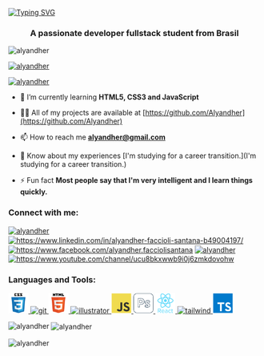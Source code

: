 [![Typing SVG](https://readme-typing-svg.herokuapp.com/?color=D6EAF2FF&size=35&center=true&vCenter=true&width=1000&lines=Oi%2C+Meu+nome+%C3%A9+Alyandher+Faccioli+Santana+:%29;Tenho+42+anos+de+Idade!;Estudo+programa%C3%A7%C3%A3o;Seja%2C+Bem-vindo)](https://git.io/typing-svg)
<h3 align="center">A passionate developer fullstack student from Brasil</h3>

<p align="left"> <img src="https://komarev.com/ghpvc/?username=alyandher&label=Profile%20views&color=0e75b6&style=flat" alt="alyandher" /> </p>

<p align="left"> <a href="https://github.com/ryo-ma/github-profile-trophy"><img src="https://github-profile-trophy.vercel.app/?username=alyandher" alt="alyandher" /></a> </p>

<p align="left"> <a href="https://twitter.com/alyandher" target="blank"><img src="https://img.shields.io/twitter/follow/alyandher?logo=twitter&style=for-the-badge" alt="alyandher" /></a> </p>

- 🌱 I’m currently learning **HTML5, CSS3 and JavaScript**

- 👨‍💻 All of my projects are available at [https://github.com/Alyandher](https://github.com/Alyandher)

- 📫 How to reach me **alyandher@gmail.com**

- 📄 Know about my experiences [I'm studying for a career transition.](I'm studying for a career transition.)

- ⚡ Fun fact **Most people say that I'm very intelligent and I learn things quickly.**

<h3 align="left">Connect with me:</h3>
<p align="left">
<a href="https://twitter.com/alyandher" target="blank"><img align="center" src="https://raw.githubusercontent.com/rahuldkjain/github-profile-readme-generator/master/src/images/icons/Social/twitter.svg" alt="alyandher" height="30" width="40" /></a>
<a href="https://linkedin.com/in/https://www.linkedin.com/in/alyandher-faccioli-santana-b49004197/" target="blank"><img align="center" src="https://raw.githubusercontent.com/rahuldkjain/github-profile-readme-generator/master/src/images/icons/Social/linked-in-alt.svg" alt="https://www.linkedin.com/in/alyandher-faccioli-santana-b49004197/" height="30" width="40" /></a>
<a href="https://fb.com/https://www.facebook.com/alyandher.facciolisantana" target="blank"><img align="center" src="https://raw.githubusercontent.com/rahuldkjain/github-profile-readme-generator/master/src/images/icons/Social/facebook.svg" alt="https://www.facebook.com/alyandher.facciolisantana" height="30" width="40" /></a>
<a href="https://instagram.com/alyandher" target="blank"><img align="center" src="https://raw.githubusercontent.com/rahuldkjain/github-profile-readme-generator/master/src/images/icons/Social/instagram.svg" alt="alyandher" height="30" width="40" /></a>
<a href="https://www.youtube.com/c/https://www.youtube.com/channel/ucu8bkxwwb9i0j6zmkdovohw" target="blank"><img align="center" src="https://raw.githubusercontent.com/rahuldkjain/github-profile-readme-generator/master/src/images/icons/Social/youtube.svg" alt="https://www.youtube.com/channel/ucu8bkxwwb9i0j6zmkdovohw" height="30" width="40" /></a>
</p>

<h3 align="left">Languages and Tools:</h3>
<p align="left"> <a href="https://www.w3schools.com/css/" target="_blank" rel="noreferrer"> <img src="https://raw.githubusercontent.com/devicons/devicon/master/icons/css3/css3-original-wordmark.svg" alt="css3" width="40" height="40"/> </a> <a href="https://git-scm.com/" target="_blank" rel="noreferrer"> <img src="https://www.vectorlogo.zone/logos/git-scm/git-scm-icon.svg" alt="git" width="40" height="40"/> </a> <a href="https://www.w3.org/html/" target="_blank" rel="noreferrer"> <img src="https://raw.githubusercontent.com/devicons/devicon/master/icons/html5/html5-original-wordmark.svg" alt="html5" width="40" height="40"/> </a> <a href="https://www.adobe.com/in/products/illustrator.html" target="_blank" rel="noreferrer"> <img src="https://www.vectorlogo.zone/logos/adobe_illustrator/adobe_illustrator-icon.svg" alt="illustrator" width="40" height="40"/> </a> <a href="https://developer.mozilla.org/en-US/docs/Web/JavaScript" target="_blank" rel="noreferrer"> <img src="https://raw.githubusercontent.com/devicons/devicon/master/icons/javascript/javascript-original.svg" alt="javascript" width="40" height="40"/> </a> <a href="https://www.photoshop.com/en" target="_blank" rel="noreferrer"> <img src="https://raw.githubusercontent.com/devicons/devicon/master/icons/photoshop/photoshop-line.svg" alt="photoshop" width="40" height="40"/> </a> <a href="https://reactjs.org/" target="_blank" rel="noreferrer"> <img src="https://raw.githubusercontent.com/devicons/devicon/master/icons/react/react-original-wordmark.svg" alt="react" width="40" height="40"/> </a> <a href="https://tailwindcss.com/" target="_blank" rel="noreferrer"> <img src="https://www.vectorlogo.zone/logos/tailwindcss/tailwindcss-icon.svg" alt="tailwind" width="40" height="40"/> </a> <a href="https://www.typescriptlang.org/" target="_blank" rel="noreferrer"> <img src="https://raw.githubusercontent.com/devicons/devicon/master/icons/typescript/typescript-original.svg" alt="typescript" width="40" height="40"/> </a> </p>

<p><img align="left" src="https://github-readme-stats.vercel.app/api/top-langs?username=alyandher&show_icons=true&locale=en&layout=compact" alt="alyandher" /></p>

<p>&nbsp;<img align="center" src="https://github-readme-stats.vercel.app/api?username=alyandher&show_icons=true&locale=en" alt="alyandher" /></p>

<p><img align="center" src="https://github-readme-streak-stats.herokuapp.com/?user=alyandher&" alt="alyandher" /></p>

